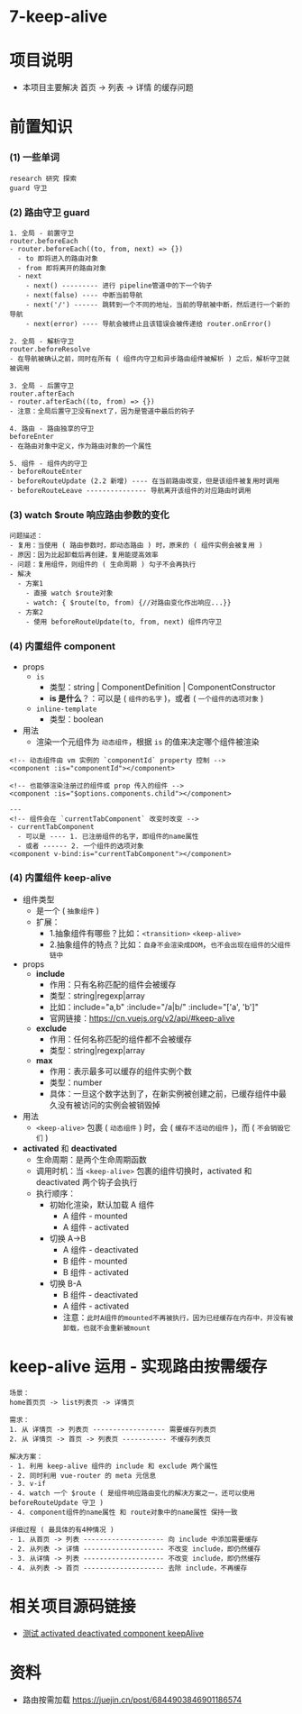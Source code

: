 # 7-keep-alive

# 项目说明

- 本项目主要解决 首页 -> 列表 -> 详情 的缓存问题

# 前置知识

### (1) 一些单词

```
research 研究 探索
guard 守卫
```

### (2) 路由守卫 guard

```
1. 全局 - 前置守卫
router.beforeEach
- router.beforeEach((to, from, next) => {})
  - to 即将进入的路由对象
  - from 即将离开的路由对象
  - next
    - next() --------- 进行 pipeline管道中的下一个钩子
    - next(false) ---- 中断当前导航
    - next('/') ------ 跳转到一个不同的地址，当前的导航被中断，然后进行一个新的导航
    - next(error) ---- 导航会被终止且该错误会被传递给 router.onError()

2. 全局 - 解析守卫
router.beforeResolve
- 在导航被确认之前，同时在所有 ( 组件内守卫和异步路由组件被解析 ) 之后，解析守卫就被调用

3. 全局 - 后置守卫
router.afterEach
- router.afterEach((to, from) => {})
- 注意：全局后置守卫没有next了，因为是管道中最后的钩子

4. 路由 - 路由独享的守卫
beforeEnter
- 在路由对象中定义，作为路由对象的一个属性

5. 组件 - 组件内的守卫
- beforeRouteEnter
- beforeRouteUpdate (2.2 新增) ---- 在当前路由改变，但是该组件被复用时调用
- beforeRouteLeave --------------- 导航离开该组件的对应路由时调用
```

### (3) watch $route 响应路由参数的变化

```
问题描述：
- 复用：当使用 ( 路由参数时，即动态路由 ) 时，原来的 ( 组件实例会被复用 )
- 原因：因为比起卸载后再创建，复用能提高效率
- 问题：复用组件，则组件的 ( 生命周期 ) 勾子不会再执行
- 解决
  - 方案1
    - 直接 watch $route对象
    - watch: { $route(to, from) {//对路由变化作出响应...}}
  - 方案2
    - 使用 beforeRouteUpdate(to, from, next) 组件内守卫
```

### (4) 内置组件 component

- props
  - `is`
    - 类型：string | ComponentDefinition | ComponentConstructor
    - **is 是什么**？：可以是 ( `组件的名字` )，或者 ( `一个组件的选项对象` )
  - `inline-template`
    - 类型：boolean
- 用法
  - 渲染一个元组件为 `动态组件`，根据 `is` 的值来决定哪个组件被渲染

```
<!-- 动态组件由 vm 实例的 `componentId` property 控制 -->
<component :is="componentId"></component>

<!-- 也能够渲染注册过的组件或 prop 传入的组件 -->
<component :is="$options.components.child"></component>

---
<!-- 组件会在 `currentTabComponent` 改变时改变 -->
- currentTabComponent
  - 可以是 ---- 1. 已注册组件的名字，即组件的name属性
  - 或者 ------ 2. 一个组件的选项对象
<component v-bind:is="currentTabComponent"></component>
```

### (4) 内置组件 keep-alive

- 组件类型
  - 是一个 ( `抽象组件` )
  - 扩展：
    - 1.抽象组件有哪些？比如：`<transition>` `<keep-alive>`
    - 2.抽象组件的特点？比如：`自身不会渲染成DOM`，`也不会出现在组件的父组件链中`
- props
  - **include**
    - 作用：只有名称匹配的组件会被缓存
    - 类型：string|regexp|array
    - 比如：include="a,b" :include="/a|b/" :include="['a', 'b']"
    - 官网链接：https://cn.vuejs.org/v2/api/#keep-alive
  - **exclude**
    - 作用：任何名称匹配的组件都不会被缓存
    - 类型：string|regexp|array
  - **max**
    - 作用：表示最多可以缓存的组件实例个数
    - 类型：number
    - 具体：一旦这个数字达到了，在新实例被创建之前，已缓存组件中最久没有被访问的实例会被销毁掉
- 用法
  - `<keep-alive>` 包裹 ( `动态组件` ) 时，会 ( `缓存不活动的组件` )，而 ( `不会销毁它们` )
- **activated** 和 **deactivated**
  - 生命周期：是两个生命周期函数
  - 调用时机：当 `<keep-alive>` 包裹的组件切换时，activated 和 deactivated 两个钩子会执行
  - 执行顺序：
    - 初始化渲染，默认加载 A 组件
      - A 组件 - mounted
      - A 组件 - activated
    - 切换 A->B
      - A 组件 - deactivated
      - B 组件 - mounted
      - B 组件 - activated
    - 切换 B-A
      - B 组件 - deactivated
      - A 组件 - activated
      - 注意：`此时A组件的mounted不再被执行，因为已经缓存在内存中，并没有被卸载，也就不会重新被mount`

# keep-alive 运用 - 实现路由按需缓存

```
场景：
home首页页 -> list列表页 -> 详情页

需求：
1. 从 详情页 -> 列表页 ------------------ 需要缓存列表页
2. 从 详情页 -> 首页 -> 列表页 ----------- 不缓存列表页

解决方案：
- 1. 利用 keep-alive 组件的 include 和 exclude 两个属性
- 2. 同时利用 vue-router 的 meta 元信息
- 3. v-if
- 4. watch 一个 $route ( 是组件响应路由变化的解决方案之一，还可以使用 beforeRouteUpdate 守卫 )
- 4. component组件的name属性 和 route对象中的name属性 保持一致

详细过程 ( 最具体的有4种情况 )
- 1. 从首页 -> 列表 -------------------- 向 include 中添加需要缓存
- 2. 从列表 -> 详情 -------------------- 不改变 include，即仍然缓存
- 3. 从详情 -> 列表 -------------------- 不改变 include，即仍然缓存
- 4. 从列表 -> 首页 -------------------- 去除 include，不再缓存
```

# 相关项目源码链接

- [测试 activated deactivated component keepAlive](https://github.com/woow-wu7/vue2-research/blob/master/src/views/KeepAlive.vue)

# 资料

- 路由按需加载 https://juejin.cn/post/6844903846901186574
